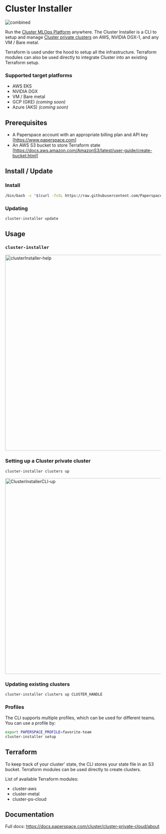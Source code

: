 # Cluster Installer

![combined](https://user-images.githubusercontent.com/585865/89805086-1c09a380-db03-11ea-975f-5c8aa65a26fa.png)

Run the [Cluster MLOps Platform](https://cluster.paperspace.com) anywhere. The Cluster Installer is a CLI to setup and manage [Cluster private clusters](https://docs.paperspace.com/cluster/cluster-private-cloud/setup) on AWS, NVIDIA DGX-1, and any VM / Bare metal.

Terraform is used under the hood to setup all the infrastructure. Terraform modules can also be used directly to integrate Cluster into an existing Terraform setup.

### Supported target platforms

- AWS EKS
- NVIDIA DGX
- VM / Bare metal
- GCP (GKE) _(coming soon)_
- Azure (AKS) _(coming soon)_

## Prerequisites

- A Paperspace account with an appropriate billing plan and API key [https://www.paperspace.com]
- An AWS S3 bucket to store Terraform state [https://docs.aws.amazon.com/AmazonS3/latest/user-guide/create-bucket.html]

## Install / Update

### Install

```sh
/bin/bash -c "$(curl -fsSL https://raw.githubusercontent.com/Paperspace/cluster-installer/master/bin/install)"
```

### Updating

```sh
cluster-installer update
```

## Usage

### `cluster-installer`

<img width="633" alt="clusterInstaller-help" src="https://user-images.githubusercontent.com/585865/89807443-a0115a80-db06-11ea-8226-c68c884b03ae.png">

### Setting up a Cluster private cluster

```sh
cluster-installer clusters up
```

<img width="633" alt="ClusterInstallerCLI-up" src="https://user-images.githubusercontent.com/585865/88327177-cb1d4100-ccf4-11ea-8ea8-2c4966c5dd88.png">

### Updating existing clusters

```sh
cluster-installer clusters up CLUSTER_HANDLE
```

### Profiles

The CLI supports multiple profiles, which can be used for different teams. You can use a profile by:

```sh
export PAPERSPACE_PROFILE=favorite-team
cluster-installer setup
```

## Terraform

To keep track of your cluster' state, the CLI stores your state file in an S3 bucket.
Terraform modules can be used directly to create clusters.

List of available Terraform modules:

- cluster-aws
- cluster-metal
- cluster-ps-cloud

## Documentation

Full docs: https://docs.paperspace.com/cluster/cluster-private-cloud/about
